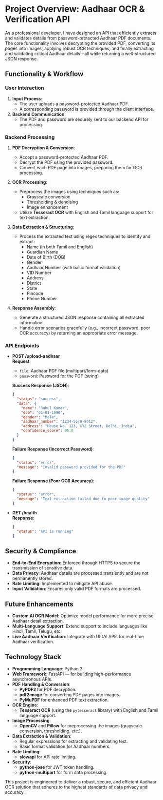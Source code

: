 # Project Overview: Aadhaar OCR & Verification API

As a professional developer, I have designed an API that efficiently extracts and validates details from password-protected Aadhaar PDF documents. The core functionality involves decrypting the provided PDF, converting its pages into images, applying robust OCR techniques, and finally extracting and validating critical Aadhaar details—all while returning a well-structured JSON response.

## Functionality & Workflow

### User Interaction
1. **Input Process**: 
    - The user uploads a password-protected Aadhaar PDF.
    - A corresponding password is provided through the client interface.
2. **Backend Communication**:
    - The PDF and password are securely sent to our backend API for processing.
  
### Backend Processing
1. **PDF Decryption & Conversion**:
    - Accept a password-protected Aadhaar PDF.
    - Decrypt the PDF using the provided password.
    - Convert each PDF page into images, preparing them for OCR processing.
    
2. **OCR Processing**:
    - Preprocess the images using techniques such as:
        - Grayscale conversion
        - Thresholding & denoising
        - Image enhancement
    - Utilize **Tesseract OCR** with English and Tamil language support for text extraction.

3. **Data Extraction & Structuring**:
    - Process the extracted text using regex techniques to identify and extract:
        - Name (in both Tamil and English)
        - Guardian Name
        - Date of Birth (DOB)
        - Gender
        - Aadhaar Number (with basic format validation)
        - VID Number
        - Address
        - District
        - State
        - Pincode
        - Phone Number

4. **Response Assembly**:
    - Generate a structured JSON response containing all extracted information.
    - Handle error scenarios gracefully (e.g., incorrect password, poor OCR accuracy) by returning an appropriate error message.

### API Endpoints
- **POST /upload-aadhaar**  
  **Request**:  
  - `file`: Aadhaar PDF file (multipart/form-data)  
  - `password`: Password for the PDF (string)  
  
  **Success Response (JSON)**:
  ```json
  {
    "status": "success",
    "data": {
      "name": "Rahul Kumar",
      "dob": "01-01-1990",
      "gender": "Male",
      "aadhaar_number": "1234-5678-9012",
      "address": "House No. 123, XYZ Street, Delhi, India",
      "confidence_score": 95.8
    }
  }
  ```
  
  **Failure Response (Incorrect Password)**:
  ```json
  {
    "status": "error",
    "message": "Invalid password provided for the PDF"
  }
  ```
  
  **Failure Response (Poor OCR Accuracy)**:
  ```json
  {
    "status": "error",
    "message": "Text extraction failed due to poor image quality"
  }
  ```

- **GET /health**  
  **Response**:
  ```json
  {
    "status": "API is running"
  }
  ```

## Security & Compliance
- **End-to-End Encryption**: Enforced through HTTPS to secure the transmission of sensitive data.
- **Data Privacy**: Aadhaar details are processed transiently and are not permanently stored.
- **Rate Limiting**: Implemented to mitigate API abuse.
- **Input Validation**: Ensures only valid PDF formats are processed.

## Future Enhancements
- **Custom AI OCR Model**: Optimize model performance for more precise Aadhaar detail extraction.
- **Multi-Language Support**: Extend support to include languages like Hindi, Tamil, Telugu, etc.
- **Live Aadhaar Verification**: Integrate with UIDAI APIs for real-time Aadhaar verification.

## Technology Stack

- **Programming Language**: Python 3
- **Web Framework**: FastAPI — for building high-performance asynchronous APIs.
- **PDF Handling & Conversion**:
  - **PyPDF2** for PDF decryption.
  - **pdf2image** for converting PDF pages into images.
  - **PyMuPDF** for enhanced PDF text extraction.
- **OCR Engine**:
  - **Tesseract OCR** (using the `pytesseract` library) with English and Tamil language support.
- **Image Processing**: 
  - **OpenCV** and **Pillow** for preprocessing the images (grayscale conversion, thresholding, etc.).
- **Data Extraction & Validation**:
  - Regular expressions for extracting and validating text.
  - Basic format validation for Aadhaar numbers.
- **Rate Limiting**:
  - **slowapi** for API rate limiting.
- **Security**: 
  - **python-jose** for JWT token handling.
  - **python-multipart** for form data processing.

This project is engineered to deliver a robust, secure, and efficient Aadhaar OCR solution that adheres to the highest standards of data privacy and accuracy.